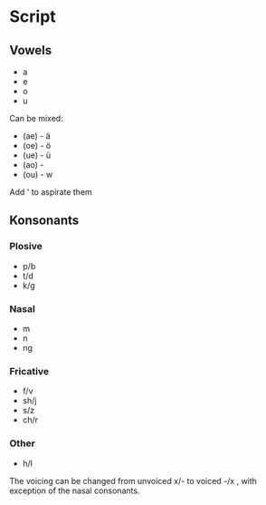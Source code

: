 # Script
## Vowels
 - a
 - e
 - o
 - u

Can be mixed:
 - (ae) - ä
 - (oe) - ö
 - (ue) - ü
 - (ao) -
 - (ou) - w

Add ' to aspirate them
## Konsonants
### Plosive
 - p/b
 - t/d
 - k/g
### Nasal
 - m
 - n
 - ng
### Fricative
 - f/v
 - sh/j
 - s/z
 - ch/r
### Other
 - h/l

The voicing can be changed from unvoiced x/- to voiced -/x , with exception of the nasal consonants.
